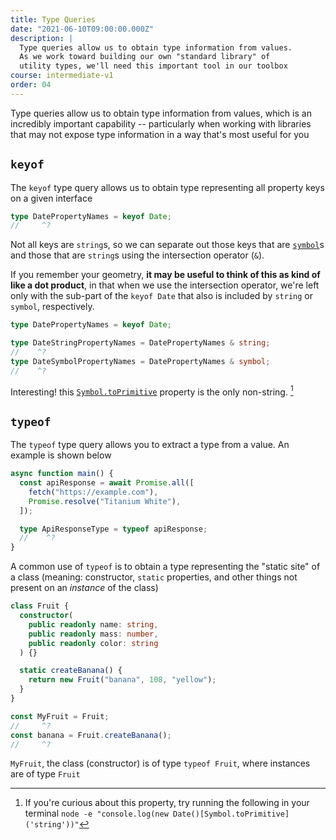 ```yaml
---
title: Type Queries
date: "2021-06-10T09:00:00.000Z"
description: |
  Type queries allow us to obtain type information from values.
  As we work toward building our own "standard library" of
  utility types, we'll need this important tool in our toolbox
course: intermediate-v1
order: 04
---
```


Type queries allow us to obtain type information from values, which
is an incredibly important capability -- particularly when working
with libraries that may not expose type information in a way that's
most useful for you

## `keyof`

The `keyof` type query allows us to obtain type representing
all property keys on a given interface

```ts twoslash
type DatePropertyNames = keyof Date;
//     ^?
```

Not all keys are `string`s, so we can separate out
those keys that are [`symbol`](https://developer.mozilla.org/en-US/docs/Web/JavaScript/Reference/Global_Objects/symbol)s and those that are `string`s
using the intersection operator (`&`).

If you remember your geometry, **it may be useful to think of this
as kind of like a dot product**, in that when we use the intersection
operator, we're left only with the sub-part of the `keyof Date`
that also is included by `string` or `symbol`, respectively.

```ts twoslash
type DatePropertyNames = keyof Date;

type DateStringPropertyNames = DatePropertyNames & string;
//    ^?
type DateSymbolPropertyNames = DatePropertyNames & symbol;
//    ^?
```

Interesting! this [`Symbol.toPrimitive`](https://developer.mozilla.org/en-US/docs/Web/JavaScript/Reference/Global_Objects/Symbol/toPrimitive) property
is the only non-string. [^1]

## `typeof`

The `typeof` type query allows you to extract a type from a value. An example is shown below

```ts twoslash
async function main() {
  const apiResponse = await Promise.all([
    fetch("https://example.com"),
    Promise.resolve("Titanium White"),
  ]);

  type ApiResponseType = typeof apiResponse;
  //    ^?
}
```

A common use of `typeof` is to obtain a type representing the "static site" of a class (meaning: constructor, `static` properties, and other things not present on an _instance_ of the class)

```ts twoslash
class Fruit {
  constructor(
    public readonly name: string,
    public readonly mass: number,
    public readonly color: string
  ) {}

  static createBanana() {
    return new Fruit("banana", 108, "yellow");
  }
}

const MyFruit = Fruit;
//     ^?
const banana = Fruit.createBanana();
//     ^?
```

`MyFruit`, the class (constructor) is of type `typeof Fruit`, where instances are of type `Fruit`

[^1]: If you're curious about this property, try running the following in your terminal `node -e "console.log(new Date()[Symbol.toPrimitive]('string'))"`
